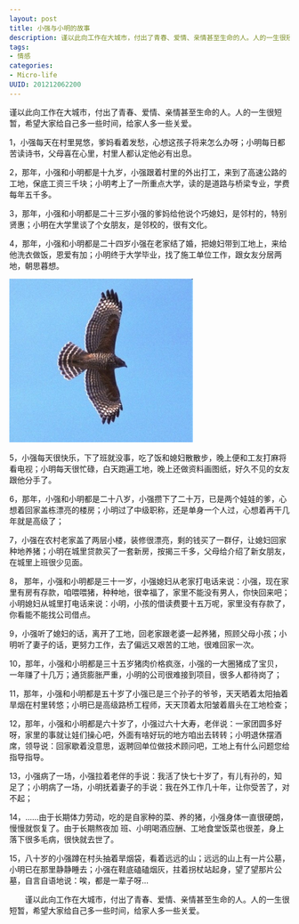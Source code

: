 ```yaml
---
layout: post
title: 小强与小明的故事
description: 谨以此向工作在大城市，付出了青春、爱情、亲情甚至生命的人。人的一生很短暂，希望大家给自己多一些时间，给家人多一些关爱。
tags: 
- 情感 
categories:
- Micro-life
UUID: 201212062200
---
```


谨以此向工作在大城市，付出了青春、爱情、亲情甚至生命的人。人的一生很短暂，希望大家给自己多一些时间，给家人多一些关爱。

1，小强每天在村里晃悠，爹妈看着发愁，心想这孩子将来怎么办呀；小明每日都苦读诗书，父母喜在心里，村里人都认定他必有出息。

2，那年，小强和小明都是十九岁，小强跟着村里的外出打工，来到了高速公路的工地，保底工资三千块；小明考上了一所重点大学，读的是道路与桥梁专业，学费每年五千多。

3，那年，小强和小明都是二十三岁小强的爹妈给他说个巧媳妇，是邻村的，特别贤惠；小明在大学里谈了个女朋友，是邻校的，很有文化。

4，那年，小强和小明都是二十四岁小强在老家结了婚，把媳妇带到工地上，来给他洗衣做饭，恩爱有加；小明终于大学毕业，找了施工单位工作，跟女友分居两地，朝思暮想。

<img src="/media/pub/life/pub/feixiang.jpg" alt="Black Cube Theme" class="img-right" width="330px" />

5，小强每天很快乐，下了班就没事，吃了饭和媳妇散散步，晚上便和工友打麻将看电视；小明每天很忙碌，白天跑遍工地，晚上还做资料画图纸，好久不见的女友跟他分手了。

6，那年，小强和小明都是二十八岁，小强攒下了二十万，已是两个娃娃的爹，心想着回家盖栋漂亮的楼房；小明过了中级职称，还是单身一个人过，心想着再干几年就是高级了；

7，小强在农村老家盖了两层小楼，装修很漂亮，剩的钱买了一群仔，让媳妇回家种地养猪；小明在城里贷款买了一套新房，按揭三千多，父母给介绍了新女朋友，在城里上班很少见面。

8， 那年，小强和小明都是三十一岁，小强媳妇从老家打电话来说：小强，现在家里有房有存款，咱喂喂猪，种种地，很幸福了，家里不能没有男人，你快回来吧；小明媳妇从城里打电话来说：小明，小孩的借读费要十五万呢，家里没有存款了，你看能不能找公司借点。

9，小强听了媳妇的话，离开了工地，回老家跟老婆一起养猪，照顾父母小孩；小明听了妻子的话，更努力工作，去了偏远又艰苦的工地，很难回家一次。

10，那年，小强和小明都是三十五岁猪肉价格疯涨，小强的一大圈猪成了宝贝，一年赚了十几万；通货膨胀严重，小明的公司很难接到项目，很多人都待岗了；

11，那年，小强和小明都是五十岁了小强已是三个孙子的爷爷，天天晒着太阳抽着旱烟在村里转悠；小明已是高级路桥工程师，天天顶着太阳皱着眉头在工地检查；

12，那年，小强和小明都是六十岁了，小强过六十大寿，老伴说：一家团圆多好呀，家里的事就让娃们操心吧，外面有啥好玩的地方咱出去转转；小明退休摆酒席，领导说：回家歇着没意思，返聘回单位做技术顾问吧，工地上有什么问题您给指导指导。

13，小强病了一场，小强拉着老伴的手说：我活了快七十岁了，有儿有孙的，知足了；小明病了一场，小明抚着妻子的手说：我在外工作几十年，让你受苦了，对不起；

14，……由于长期体力劳动，吃的是自家种的菜、养的猪，小强身体一直很硬朗，慢慢就恢复了。由于长期熬夜加 班、小明喝酒应酬、工地食堂饭菜也很差，身上落下很多毛病，很快就去世了。

15，八十岁的小强蹲在村头抽着旱烟袋，看着远远的山；远远的山上有一片公墓，小明已在那里静静睡去；小强在鞋底磕磕烟灰，拄着拐杖站起身，望了望那片公墓，自言自语地说：唉，都是一辈子呀…

  　　谨以此向工作在大城市，付出了青春、爱情、亲情甚至生命的人。人的一生很短暂，希望大家给自己多一些时间，给家人多一些关爱。
